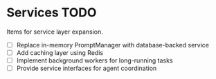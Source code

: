 # Services TODO

Items for service layer expansion.

- [ ] Replace in-memory PromptManager with database-backed service
- [ ] Add caching layer using Redis
- [ ] Implement background workers for long-running tasks
- [ ] Provide service interfaces for agent coordination
